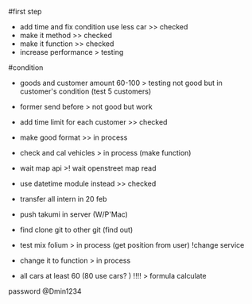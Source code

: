 #first step
- add time and fix condition use less car >> checked
- make it method >> checked
- make it function >> checked
- increase performance > testing


#condition
- goods and customer amount 60-100 > testing not good but in customer's condition (test 5 customers)
- former send before > not good but work
- add time limit for each customer >> checked
- make good format >> in process
- check and cal vehicles > in process (make function)
- wait map api >! wait openstreet map read
- use datetime module instead >> checked


- transfer all intern in 20 feb
- push takumi in server (W/P'Mac)
- find clone git to other git (find out)


- test mix folium > in process (get position from user) !change service
- change it to function > in process 

- all cars at least 60 (80 use cars? ) !!!! > formula calculate




password
@Dmin1234
